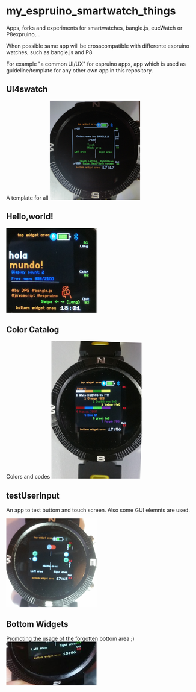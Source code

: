 # my_espruino_smartwatch_things

Apps, forks and experiments for smartwatches, bangle.js, eucWatch or  P8expruino,...

When possible same app will be crosscompatible with differente espruino watches, such as  bangle.js and P8

For example "a common UI/UX" for espruino apps, app which is used as guideline/template for any other own app in this repository.

## UI4swatch
A template for all
![](/UI4swatch/UI4swatch_foto.png)

## Hello,world!

![](/helloworld/helloworld_es.png)

## Color Catalog
Colors and codes
![](/color_catalog/color_catalog_foto.png)

## testUserInput
An app to test buttom and touch screen.
Also some GUI elemnts are used.

![](/testuserinput/testUserInput_ss2.png)

## Bottom Widgets
Promoting the usage of the forgotten bottom area ;)
![](/widtextbottom/widTextBottom_ss1.jpg)

